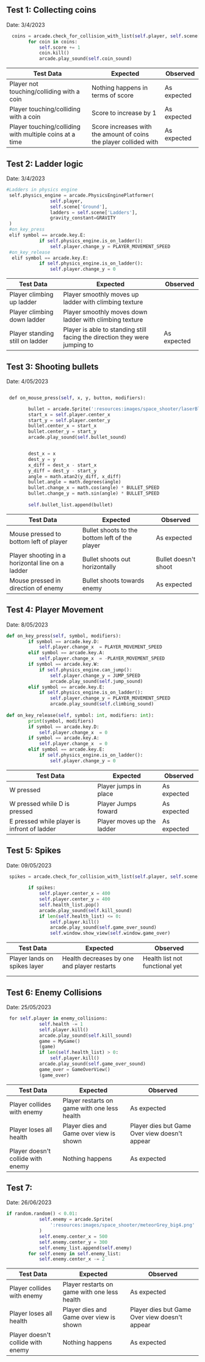 ## Test 1: Collecting coins
Date: 3/4/2023

```python
  coins = arcade.check_for_collision_with_list(self.player, self.scene['Coins'])
        for coin in coins:
            self.score += 1
            coin.kill()
            arcade.play_sound(self.coin_sound)
```

| Test Data                    | Expected                        | Observed                       |
| ---------------------------- | ------------------------------- | ------------------------------ |
| Player not touching/colliding with a coin  | Nothing happens in terms of score| As expected |
| Player touching/colliding with a coin | Score to increase by 1| As expected |
| Player touching/colliding with multiple coins at a time  |Score increases with the amount of coins the player collided with| As expected |

## Test 2: Ladder logic
Date: 3/4/2023

```python
#Ladders in physics engine
 self.physics_engine = arcade.PhysicsEnginePlatformer(
                self.player,
                self.scene['Ground'],
                ladders = self.scene['Ladders'],
                gravity_constant=GRAVITY
 )
 #on_key_press
 elif symbol == arcade.key.E:
            if self.physics_engine.is_on_ladder():
                self.player.change_y = PLAYER_MOVEMENT_SPEED
 #on_key_release
  elif symbol == arcade.key.E:
            if self.physics_engine.is_on_ladder():
                self.player.change_y = 0
```

| Test Data                    | Expected                        | Observed                       |
| ---------------------------- | ------------------------------- | ------------------------------ |
| Player climbing up ladder   | Player smoothly moves up ladder with climbing texture ||
| Player climbing down ladder |Player smoothly moves down ladder with climbing texture | |
| Player standing still on ladder| Player is able to standing still facing the direction they were jumping to |As expected|


## Test 3: Shooting bullets
Date: 4/05/2023
```python

 def on_mouse_press(self, x, y, button, modifiers):

        bullet = arcade.Sprite(':resources:images/space_shooter/laserBlue01.png')
        start_x = self.player.center_x
        start_y = self.player.center_y
        bullet.center_x = start_x
        bullet.center_y = start_y
		arcade.play_sound(self.bullet_sound)


        dest_x = x
        dest_y = y
        x_diff = dest_x - start_x
        y_diff = dest_y - start_y
        angle = math.atan2(y_diff, x_diff)
        bullet.angle = math.degrees(angle)
        bullet.change_x = math.cos(angle) * BULLET_SPEED
        bullet.change_y = math.sin(angle) * BULLET_SPEED
        
        self.bullet_list.append(bullet)

````

| Test Data                    | Expected                        | Observed                       |
| ---------------------------- | ------------------------------- | ------------------------------ |
|Mouse pressed to bottom left of player|  Bullet shoots to the bottom left of the player | As expected
|Player shooting in a horizontal line on a ladder| Bullet shoots out horizontally |Bullet doesn't shoot
|Mouse pressed in direction of enemy| Bullet shoots towards enemy | As expected |



## Test 4: Player Movement
Date: 8/05/2023
```python
def on_key_press(self, symbol, modifiers):
        if symbol == arcade.key.D:
            self.player.change_x  = PLAYER_MOVEMENT_SPEED
        elif symbol == arcade.key.A:
            self.player.change_x  = -PLAYER_MOVEMENT_SPEED
        if symbol == arcade.key.W:
            if self.physics_engine.can_jump():
                self.player.change_y = JUMP_SPEED
                arcade.play_sound(self.jump_sound)
        elif symbol == arcade.key.E:
            if self.physics_engine.is_on_ladder():
                self.player.change_y = PLAYER_MOVEMENT_SPEED
                arcade.play_sound(self.climbing_sound)
      
def on_key_release(self, symbol: int, modifiers: int):
        print(symbol, modifiers)
        if symbol == arcade.key.D:
            self.player.change_x  = 0
        if symbol == arcade.key.A:
            self.player.change_x  = 0
        elif symbol == arcade.key.E:
            if self.physics_engine.is_on_ladder():
                self.player.change_y = 0


```

| Test Data                    | Expected                        | Observed                       |
| ---------------------------- | ------------------------------- | ------------------------------ |
|W pressed| Player jumps in place|As expected
|W pressed while D is pressed|Player Jumps foward|As expected
|E pressed while player is infront of ladder | Player moves up the ladder| As expected |

## Test 5: Spikes
Date: 09/05/2023
```python
 spikes = arcade.check_for_collision_with_list(self.player, self.scene['Do Not Touch'])
 
        if spikes:
            self.player.center_x = 400
            self.player.center_y = 400
            self.health_list.pop()
            arcade.play_sound(self.kill_sound)
            if len(self.health_list) <= 0:
                self.player.kill()
                arcade.play_sound(self.game_over_sound)
                self.window.show_view(self.window.game_over)
```

| Test Data                    | Expected                        | Observed                       |
| ---------------------------- | ------------------------------- | ------------------------------ |
|Player lands on spikes layer | Health decreases by one and player restarts | Health list not functional yet
|||
| | |  

## Test 6: Enemy Collisions
Date: 25/05/2023
```python
 for self.player in enemy_collisions:
            self.health -= 1
            self.player.kill()
            arcade.play_sound(self.kill_sound)
            game = MyGame()
            (game)
            if len(self.health_list) > 0:
                self.player.kill()
            arcade.play_sound(self.game_over_sound)
            game_over = GameOverView()
            (game_over)
```

| Test Data                    | Expected                        | Observed                       |
| ---------------------------- | ------------------------------- | ------------------------------ |
|Player collides with enemy| Player restarts on game with one less health | As expected
|Player loses all health | Player dies and Game over view is shown| Player dies but Game Over view doesn't appear
| Player doesn't collide with enemy| Nothing happens | As expected |

## Test 7:
Date: 26/06/2023
```python
if random.random() < 0.01:
            self.enemy = arcade.Sprite(
                ':resources:images/space_shooter/meteorGrey_big4.png'
            )
            self.enemy.center_x = 500
            self.enemy.center_y = 300
            self.enemy_list.append(self.enemy)
        for self.enemy in self.enemy_list:
            self.enemy.center_x -= 2
```

| Test Data                    | Expected                        | Observed                       |
| ---------------------------- | ------------------------------- | ------------------------------ |
|Player collides with enemy| Player restarts on game with one less health | As expected
|Player loses all health | Player dies and Game over view is shown| Player dies but Game Over view doesn't appear
| Player doesn't collide with enemy| Nothing happens | As expected |